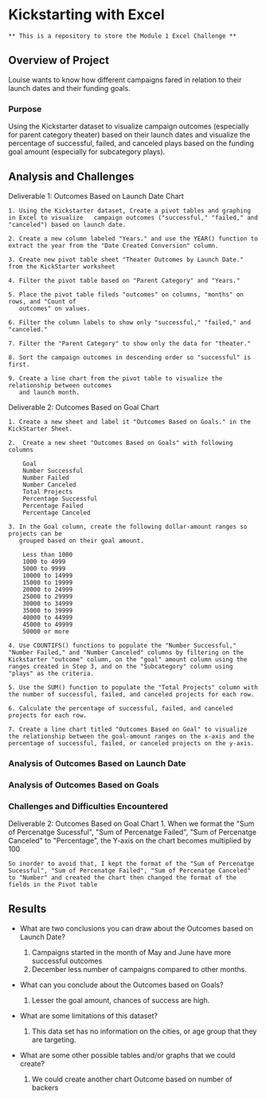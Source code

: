 # Kickstarting with Excel
    ** This is a repository to store the Module 1 Excel Challenge **

## Overview of Project
Louise wants to know how different campaigns fared in relation to their launch dates and their funding goals.

### Purpose
Using the Kickstarter dataset to visualize campaign outcomes (especially for parent category theater) based on their launch dates and visualize the percentage of successful, failed, and canceled plays based on the funding goal amount (especially for subcategory plays).

## Analysis and Challenges
Deliverable 1: Outcomes Based on Launch Date Chart
    
    1. Using the Kickstarter dataset, Create a pivot tables and graphing in Excel to visualize   campaign outcomes ("successful," "failed," and "canceled") based on launch date.
    
    2. Create a new column labeled "Years." and use the YEAR() function to extract the year from the "Date Created Conversion" column.
    
    3. Create new pivot table sheet "Theater Outcomes by Launch Date." from the KickStarter worksheet
    
    4. Filter the pivot table based on "Parent Category" and "Years."
    
    5. Place the pivot table fileds "outcomes" on columns, "months" on rows, and "Count of 
       outcomes" on values.
    
    6. Filter the column labels to show only "successful," "failed," and "canceled."
    
    7. Filter the "Parent Category" to show only the data for "theater."
    
    8. Sort the campaign outcomes in descending order so "successful" is first.
    
    9. Create a line chart from the pivot table to visualize the relationship between outcomes  
       and launch month.


Deliverable 2: Outcomes Based on Goal Chart
    
    1. Create a new sheet and label it "Outcomes Based on Goals." in the KickStarter Sheet.
    
    2.  Create a new sheet "Outcomes Based on Goals" with following columns 
        
        Goal
        Number Successful
        Number Failed
        Number Canceled
        Total Projects
        Percentage Successful
        Percentage Failed
        Percentage Canceled
    
    3. In the Goal column, create the following dollar-amount ranges so projects can be 
       grouped based on their goal amount.

        Less than 1000
        1000 to 4999
        5000 to 9999
        10000 to 14999
        15000 to 19999
        20000 to 24999
        25000 to 29999
        30000 to 34999
        35000 to 39999
        40000 to 44999
        45000 to 49999
        50000 or more

    4. Use COUNTIFS() functions to populate the "Number Successful," "Number Failed," and "Number Canceled" columns by filtering on the Kickstarter "outcome" column, on the "goal" amount column using the ranges created in Step 3, and on the "Subcategory" column using "plays" as the criteria.
    
    5. Use the SUM() function to populate the "Total Projects" column with the number of successful, failed, and canceled projects for each row.
    
    6. Calculate the percentage of successful, failed, and canceled projects for each row.

    7. Create a line chart titled "Outcomes Based on Goal" to visualize the relationship between the goal-amount ranges on the x-axis and the percentage of successful, failed, or canceled projects on the y-axis.

### Analysis of Outcomes Based on Launch Date

### Analysis of Outcomes Based on Goals

### Challenges and Difficulties Encountered

Deliverable 2: Outcomes Based on Goal Chart
    1. When we format the "Sum of Percenatge Sucessful", "Sum of Percenatge Failed", "Sum of Percenatge Canceled" to "Percentage",  the Y-axis on the chart becomes multiplied by 100

    So inorder to avoid that, I kept the format of the "Sum of Percenatge Sucessful", "Sum of Percenatge Failed", "Sum of Percenatge Canceled" to "Number" and created the chart then changed the format of the fields in the Pivot table

## Results

- What are two conclusions you can draw about the Outcomes based on Launch Date?
   1. Campaigns started in the month of May and June have more successful outcomes
   2. December less number of campaigns compared to other months.


- What can you conclude about the Outcomes based on Goals?
    1.  Lesser the goal amount, chances of success are high.

- What are some limitations of this dataset?
    1. This data set has no information on the cities, or age group that they are targeting. 

- What are some other possible tables and/or graphs that we could create?
    1. We could create another chart Outcome based on number of backers
